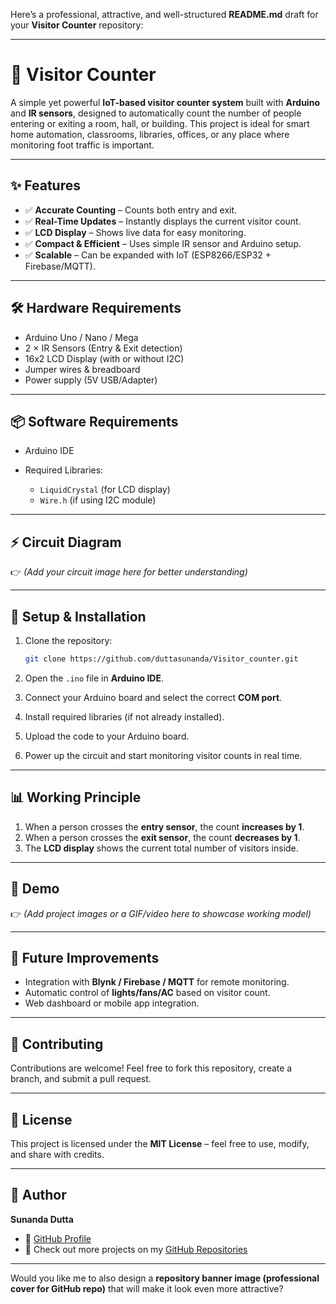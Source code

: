 Here’s a professional, attractive, and well-structured **README.md** draft for your **Visitor Counter** repository:

---

# 🚀 Visitor Counter

A simple yet powerful **IoT-based visitor counter system** built with **Arduino** and **IR sensors**, designed to automatically count the number of people entering or exiting a room, hall, or building. This project is ideal for smart home automation, classrooms, libraries, offices, or any place where monitoring foot traffic is important.

---

## ✨ Features

* ✅ **Accurate Counting** – Counts both entry and exit.
* ✅ **Real-Time Updates** – Instantly displays the current visitor count.
* ✅ **LCD Display** – Shows live data for easy monitoring.
* ✅ **Compact & Efficient** – Uses simple IR sensor and Arduino setup.
* ✅ **Scalable** – Can be expanded with IoT (ESP8266/ESP32 + Firebase/MQTT).

---

## 🛠️ Hardware Requirements

* Arduino Uno / Nano / Mega
* 2 × IR Sensors (Entry & Exit detection)
* 16x2 LCD Display (with or without I2C)
* Jumper wires & breadboard
* Power supply (5V USB/Adapter)

---

## 📦 Software Requirements

* Arduino IDE
* Required Libraries:

  * `LiquidCrystal` (for LCD display)
  * `Wire.h` (if using I2C module)

---

## ⚡ Circuit Diagram

👉 *(Add your circuit image here for better understanding)*

---

## 🚀 Setup & Installation

1. Clone the repository:

   ```bash
   git clone https://github.com/duttasunanda/Visitor_counter.git
   ```

2. Open the `.ino` file in **Arduino IDE**.

3. Connect your Arduino board and select the correct **COM port**.

4. Install required libraries (if not already installed).

5. Upload the code to your Arduino board.

6. Power up the circuit and start monitoring visitor counts in real time.

---

## 📊 Working Principle

1. When a person crosses the **entry sensor**, the count **increases by 1**.
2. When a person crosses the **exit sensor**, the count **decreases by 1**.
3. The **LCD display** shows the current total number of visitors inside.

---

## 📸 Demo

👉 *(Add project images or a GIF/video here to showcase working model)*

---

## 🌟 Future Improvements

* Integration with **Blynk / Firebase / MQTT** for remote monitoring.
* Automatic control of **lights/fans/AC** based on visitor count.
* Web dashboard or mobile app integration.

---

## 🤝 Contributing

Contributions are welcome! Feel free to fork this repository, create a branch, and submit a pull request.

---

## 📜 License

This project is licensed under the **MIT License** – feel free to use, modify, and share with credits.

---

## 👤 Author

**Sunanda Dutta**

* 🔗 [GitHub Profile](https://github.com/duttasunanda)
* 📂 Check out more projects on my [GitHub Repositories](https://github.com/duttasunanda?tab=repositories)

---

Would you like me to also design a **repository banner image (professional cover for GitHub repo)** that will make it look even more attractive?

